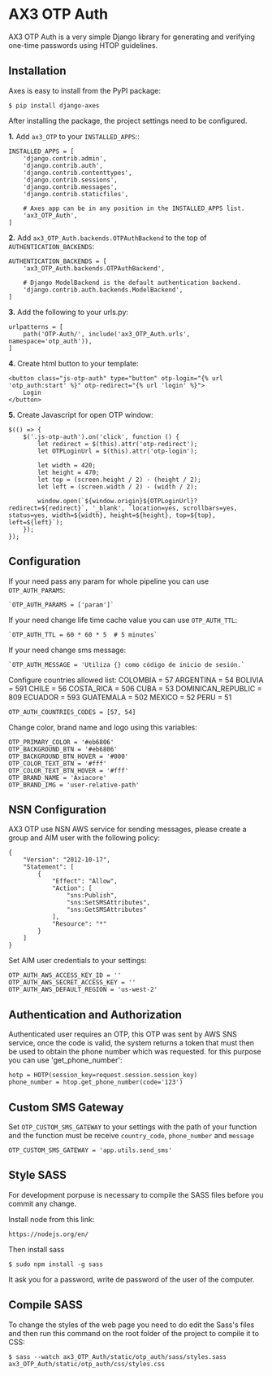 # AX3 OTP Auth

AX3 OTP Auth is a very simple Django library for generating and verifying one-time passwords using HTOP guidelines.

## Installation

Axes is easy to install from the PyPI package:

    $ pip install django-axes

After installing the package, the project settings need to be configured.

**1.** Add ``ax3_OTP`` to your ``INSTALLED_APPS``::

    INSTALLED_APPS = [
        'django.contrib.admin',
        'django.contrib.auth',
        'django.contrib.contenttypes',
        'django.contrib.sessions',
        'django.contrib.messages',
        'django.contrib.staticfiles',

        # Axes app can be in any position in the INSTALLED_APPS list.
        'ax3_OTP_Auth',
    ]

**2.** Add ``ax3_OTP_Auth.backends.OTPAuthBackend`` to the top of ``AUTHENTICATION_BACKENDS``:

    AUTHENTICATION_BACKENDS = [
        'ax3_OTP_Auth.backends.OTPAuthBackend',

        # Django ModelBackend is the default authentication backend.
        'django.contrib.auth.backends.ModelBackend',
    ]

**3.** Add the following to your urls.py:

    urlpatterns = [
        path('OTP-Auth/', include('ax3_OTP_Auth.urls', namespace='otp_auth')),
    ]

**4.** Create html button to your template:

    <button class="js-otp-auth" type="button" otp-login="{% url 'otp_auth:start' %}" otp-redirect="{% url 'login' %}">
        Login
    </button>

**5.** Create Javascript for open OTP window:

    $(() => {
        $('.js-otp-auth').on('click', function () {
            let redirect = $(this).attr('otp-redirect');
            let OTPLoginUrl = $(this).attr('otp-login');

            let width = 420;
            let height = 470;
            let top = (screen.height / 2) - (height / 2);
            let left = (screen.width / 2) - (width / 2);

            window.open(`${window.origin}${OTPLoginUrl}?redirect=${redirect}`, '_blank', `location=yes, scrollbars=yes, status=yes, width=${width}, height=${height}, top=${top}, left=${left}`);
        });
    });

## Configuration

If your need pass any param for whole pipeline you can use `OTP_AUTH_PARAMS`:

    `OTP_AUTH_PARAMS = ['param']`

If your need change life time cache value you can use `OTP_AUTH_TTL`:

    `OTP_AUTH_TTL = 60 * 60 * 5  # 5 minutes`

If your need change sms message:

    `OTP_AUTH_MESSAGE = 'Utiliza {} como código de inicio de sesión.`

Configure countries allowed list:
    COLOMBIA = 57
    ARGENTINA = 54
    BOLIVIA = 591
    CHILE = 56
    COSTA_RICA = 506
    CUBA = 53
    DOMINICAN_REPUBLIC = 809
    ECUADOR = 593
    GUATEMALA = 502
    MEXICO = 52
    PERU = 51

    OTP_AUTH_COUNTRIES_CODES = [57, 54]

Change color, brand name and logo using this variables:

    OTP_PRIMARY_COLOR = '#eb6806'
    OTP_BACKGROUND_BTN = '#eb6806'
    OTP_BACKGROUND_BTN_HOVER = '#000'
    OTP_COLOR_TEXT_BTN = '#fff'
    OTP_COLOR_TEXT_BTN_HOVER = '#fff'
    OTP_BRAND_NAME = 'Axiacore'
    OTP_BRAND_IMG = 'user-relative-path'


## NSN Configuration

AX3 OTP use NSN AWS service for sending messages, please create a group and AIM user with the following policy:

    {
        "Version": "2012-10-17",
        "Statement": [
            {
                "Effect": "Allow",
                "Action": [
                    "sns:Publish",
                    "sns:SetSMSAttributes",
                    "sns:GetSMSAttributes"
                ],
                "Resource": "*"
            }
        ]
    }

Set AIM user credentials to your settings:

    OTP_AUTH_AWS_ACCESS_KEY_ID = ''
    OTP_AUTH_AWS_SECRET_ACCESS_KEY = ''
    OTP_AUTH_AWS_DEFAULT_REGION = 'us-west-2'

## Authentication and Authorization

Authenticated user requires an OTP, this OTP was sent by AWS SNS service, once the code is valid, the system returns a token that must then be used to obtain the phone number which was requested. for this purpose you can use 'get_phone_number':

    hotp = HOTP(session_key=request.session.session_key)
    phone_number = htop.get_phone_number(code='123')

## Custom SMS Gateway

Set ``OTP_CUSTOM_SMS_GATEWAY`` to your settings with the path of your function and the function must be receive ``country_code``, ``phone_number`` and ``message``

    OTP_CUSTOM_SMS_GATEWAY = 'app.utils.send_sms'

## Style SASS

For development porpuse is necessary to compile the SASS files before you commit any change.

Install node from this link:

    https://nodejs.org/en/

Then install sass

    $ sudo npm install -g sass

It ask you for a password, write de password of the user of the computer.


## Compile SASS

To change the styles of the web page you need to do edit the Sass's files and
then run this command on the root folder of the project to compile it to CSS:

    $ sass --watch ax3_OTP_Auth/static/otp_auth/sass/styles.sass ax3_OTP_Auth/static/otp_auth/css/styles.css

